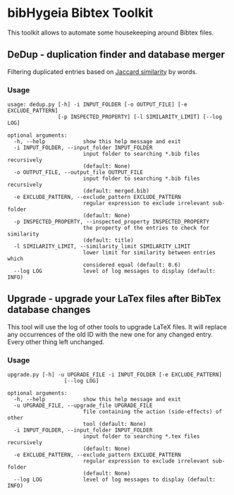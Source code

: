 # bibHygeia Bibtex Toolkit

This toolkit allows to automate some housekeeping around Bibtex files.

## DeDup - duplication finder and database merger

Filtering duplicated entries based on [Jaccard similarity](https://en.wikipedia.org/wiki/Jaccard_index) by words.

### Usage
```
usage: dedup.py [-h] -i INPUT_FOLDER [-o OUTPUT_FILE] [-e EXCLUDE_PATTERN]
                [-p INSPECTED_PROPERTY] [-l SIMILARITY_LIMIT] [--log LOG]

optional arguments:
  -h, --help            show this help message and exit
  -i INPUT_FOLDER, --input_folder INPUT_FOLDER
                        input folder to searching *.bib files recursively
                        (default: None)
  -o OUTPUT_FILE, --output_file OUTPUT_FILE
                        input folder to searching *.bib files recursively
                        (default: merged.bib)
  -e EXCLUDE_PATTERN, --exclude_pattern EXCLUDE_PATTERN
                        regular expression to exclude irrelevant sub-folder
                        (default: None)
  -p INSPECTED_PROPERTY, --inspected_property INSPECTED_PROPERTY
                        the property of the entries to check for similarity
                        (default: title)
  -l SIMILARITY_LIMIT, --similarity_limit SIMILARITY_LIMIT
                        lower limit for similarity between entries which
                        considered equal (default: 0.6)
  --log LOG             level of log messages to display (default: INFO)
```

## Upgrade - upgrade your LaTex files after BibTex database changes

This tool will use the log of other tools to upgrade LaTeX files. It will replace any occurrences of the old ID with the new one for any changed entry. Every other thing left unchanged.

### Usage
```
upgrade.py [-h] -u UPGRADE_FILE -i INPUT_FOLDER [-e EXCLUDE_PATTERN]
                  [--log LOG]

optional arguments:
  -h, --help            show this help message and exit
  -u UPGRADE_FILE, --upgrade_file UPGRADE_FILE
                        file containing the action (side-effects) of other
                        tool (default: None)
  -i INPUT_FOLDER, --input_folder INPUT_FOLDER
                        input folder to searching *.tex files recursively
                        (default: None)
  -e EXCLUDE_PATTERN, --exclude_pattern EXCLUDE_PATTERN
                        regular expression to exclude irrelevant sub-folder
                        (default: None)
  --log LOG             level of log messages to display (default: INFO)
```